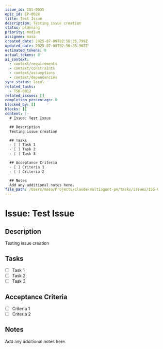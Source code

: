 ```yaml
---
issue_id: ISS-0035
epic_id: EP-0028
title: Test Issue
description: Testing issue creation
status: planning
priority: medium
assignee: masa
created_date: 2025-07-09T02:56:35.799Z
updated_date: 2025-07-09T02:56:35.962Z
estimated_tokens: 0
actual_tokens: 0
ai_context:
  - context/requirements
  - context/constraints
  - context/assumptions
  - context/dependencies
sync_status: local
related_tasks:
  - TSK-0012
related_issues: []
completion_percentage: 0
blocked_by: []
blocks: []
content: |-
  # Issue: Test Issue

  ## Description
  Testing issue creation

  ## Tasks
  - [ ] Task 1
  - [ ] Task 2
  - [ ] Task 3

  ## Acceptance Criteria
  - [ ] Criteria 1
  - [ ] Criteria 2

  ## Notes
  Add any additional notes here.
file_path: /Users/masa/Projects/claude-multiagent-pm/tasks/issues/ISS-0035-test-issue.md
---
```


# Issue: Test Issue

## Description
Testing issue creation

## Tasks
- [ ] Task 1
- [ ] Task 2
- [ ] Task 3

## Acceptance Criteria
- [ ] Criteria 1
- [ ] Criteria 2

## Notes
Add any additional notes here.
